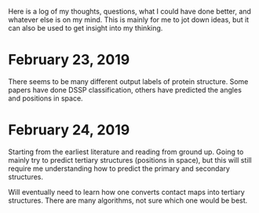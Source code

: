 Here is a log of my thoughts, questions, what I could have done better, and whatever else is on my mind. This is mainly for me to jot down ideas, but it can also be used to get insight into my thinking.

# February 23, 2019

There seems to be many different output labels of protein structure. Some papers have done DSSP classification, others have predicted the angles and positions in space.

# February 24, 2019

Starting from the earliest literature and reading from ground up. Going to mainly try to predict tertiary structures (positions in space), but this will still require me understanding how to predict the primary and secondary structures.

Will eventually need to learn how one converts contact maps into tertiary structures. There are many algorithms, not sure which one would be best.
